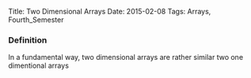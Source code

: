Title: Two Dimensional Arrays
Date: 2015-02-08 
Tags: Arrays, Fourth_Semester

### Definition
In a fundamental way, two dimensional arrays are rather similar two one dimentional arrays 
